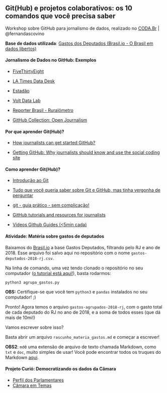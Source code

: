 ## Git(Hub) e projetos colaborativos: os 10 comandos que você precisa saber 

Workshop sobre GitHub para jornalismo de dados, realizado no [CODA.Br](https://coda.escoladedados.org) | @fernandascovino

**Base de dados utilizada**: [Gastos dos Deputados (Brasil.io - O Brasil em dados libertos)](https://brasil.io/dataset/gastos-deputados/cota_parlamentar?search=&numano=2018&nummes=&datemissao=&txnomeparlamentar=&sgpartido=&sguf=RJ&txtdescricao=&txtcnpjcpf=&txtfornecedor=&vlrliquido=)

#### Jornalismo de Dados no GitHub: Exemplos 

+ [FiveThirtyEight](https://github.com/fivethirtyeight/data)

+ [LA Times Data Desk](https://github.com/datadesk) 

+ [Estadão](https://github.com/estadao) 

+ [Volt Data Lab](https://github.com/voltdatalab) 

+ [Reporter Brasil - Ruralômetro](https://github.com/Reporter-Brasil/Ruralometro)

+ [GitHub Collection: Open Journalism](https://github.com/collections/open-journalism) 

#### Por que aprender Git(Hub)? 

+ [How journalists can get started GitHub?](https://ijnet.org/en/story/how-journalists-can-get-started-github)

+ [Getting GitHub: Why journalists should know and use the social coding site](https://knightlab.northwestern.edu/2013/06/13/getting-github-why-journalists-should-know-and-use-the-social-coding-site/)

#### Como aprender Git(Hub)? 

+ [Introdução ao Git](https://www.dadosaleatorios.com.br/post/introdu%C3%A7%C3%A3o-ao-git/) 

+ [Tudo que você queria saber sobre Git e GitHub, mas tinha vergonha de perguntar](https://tableless.com.br/tudo-que-voce-queria-saber-sobre-git-e-github-mas-tinha-vergonha-de-perguntar/) 

+ [git - guia prático - sem complicação!](http://rogerdudler.github.com/git-guide)

+ [GitHub tutorials and resources for journalists](https://www.poynter.org/news/github-tutorials-and-resources-journalists)

+ [Vídeos Github Guides (<5min cada)](https://www.youtube.com/githubguides) 

#### Atividade: Matéria sobre gastos de deputados

Baixamos do [Brasil.io](brasil.io) a base Gastos Deputados, filtrando pelo RJ e ano de 2018. 
Esse arquivo foi salvo aqui no repositório com o nome `gastos-deputados-2018-rj.csv`.

Na linha de comando, uma vez tendo clonado o repositório no seu computador
 ([o tutorial está aqui!](bit.ly/fscovino_codabr2018)), basta rodarmos:

```
python3 agrupa_gastos.py
```

**OBS:** Certifique-se que você tem `python3` e `pandas` instalados no seu computador! ;)

Pronto! Agora temos o arquivo `gastos-agrupados-2018-rj`, com o gasto total de cada deputado do RJ no ano de 2018,
 e a soma de todos esses (que dá mais de 10mi!)

Vamos escrever sobre isso?

Basta abrir um arquivo `rascunho_materia_gastos.md` e começar a escrever!

**OBS2**: `md`é uma extensão de arquivo de texto chamada Markdown, como `txt` e `doc`, muito simples de usar! 
Você pode encontrar todos os truques do Markdown [aqui](https://github.com/adam-p/markdown-here/wiki/Markdown-Cheatsheet).

#### Projeto Curió: Democratizando os dados da Câmara

+ [Perfil dos Parlamentares](http://35.192.83.177:5001/)
+ [Câmara em Temas](http://35.192.83.177:5000/)
